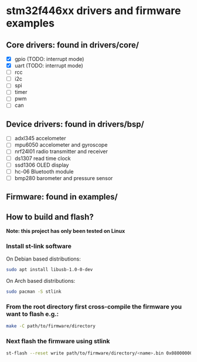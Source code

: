 # stm32f446xx drivers and firmware examples

## Core drivers: found in drivers/core/
- [x] gpio (TODO: interrupt mode)
- [x] uart (TODO: interrupt mode)
- [ ] rcc
- [ ] i2c
- [ ] spi
- [ ] timer
- [ ] pwm
- [ ] can

## Device drivers: found in drivers/bsp/
- [ ] adxl345 accelometer
- [ ] mpu6050 accelometer and gyroscope
- [ ] nrf24l01 radio transmitter and receiver
- [ ] ds1307 read time clock
- [ ] ssd1306 OLED display
- [ ] hc-06 Bluetooth module
- [ ] bmp280 barometer and pressure sensor

## Firmware: found in examples/

## How to build and flash?
**Note: this project has only been tested on Linux**

### Install st-link software
On Debian based distributions:
```sh
sudo apt install libusb-1.0-0-dev
```
On Arch based distributions:
```sh
sudo pacman -S stlink
```

### From the root directory first cross-compile the firmware you want to flash e.g.:
```sh
make -C path/to/firmware/directory
```

### Next flash the firmware using stlink
```sh
st-flash --reset write path/to/firmware/directory/<name>.bin 0x08000000
```

